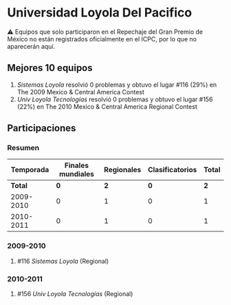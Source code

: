 # Universidad Loyola Del Pacifico

:warning: Equipos que solo participaron en el Repechaje del Gran Premio de México no están registrados oficialmente en el ICPC, por lo que no aparecerán aquí.

## Mejores 10 equipos

1. _Sistemas Loyola_ resolvió 0 problemas y obtuvo el lugar #116 (29%) en The 2009 Mexico & Central America Contest
1. _Univ Loyola Tecnologías_ resolvió 0 problemas y obtuvo el lugar #156 (22%) en The 2010 Mexico & Central America Regional Contest

## Participaciones

### Resumen

| Temporada | Finales mundiales | Regionales | Clasificatorios | Total |
| --- | --- | --- | --- | --- |
| **Total** | **0** | **2** | **0** | **2** |
| 2009-2010 | 0 | 1 | 0 | 1 |
| 2010-2011 | 0 | 1 | 0 | 1 |

### 2009-2010

1. #116 _Sistemas Loyola_ (Regional)

### 2010-2011

1. #156 _Univ Loyola Tecnologías_ (Regional)



